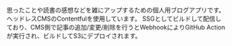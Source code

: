 思ったことや読書の感想などを雑にアップするための個人用ブログアプリです。
ヘッドレスCMSのContentfulを使用しています。
SSGとしてビルドして配信しており、CMS側で記事の追加/変更/削除を行うとWebhookによりGitHub Actionが実行され、ビルドしてS3にデプロイされます。
